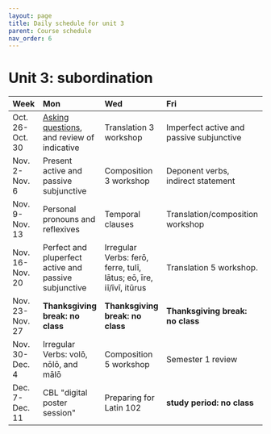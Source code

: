 ```yaml
---
layout: page
title: Daily schedule for unit 3
parent: Course schedule
nav_order: 6
---
```



# Unit 3: subordination

| Week | Mon     |  Wed     |  Fri     | Notes |
| :------------- | :------------- |:------------- | :-------------| :-------------|
|Oct. 26-Oct. 30 | [Asking questions](../../../assignments/questions/), and review of indicative | Translation 3 workshop| Imperfect active and passive subjunctive |      |
|Nov. 2-Nov. 6 | Present active and passive subjunctive | Composition 3 workshop| Deponent verbs, indirect statement |      |
|Nov. 9-Nov. 13 | Personal pronouns and reflexives | Temporal clauses| Translation/composition workshop |      |
|Nov. 16-Nov. 20 | Perfect and pluperfect active and passive subjunctive | Irregular Verbs: ferō, ferre, tulī, lātus; eō, īre, iī/īvī, itūrus| Translation 5 workshop. |      |
|Nov. 23-Nov. 27 | **Thanksgiving break:  no class** | **Thanksgiving break:  no class**| **Thanksgiving break:  no class** |   **Thanksgiving break**   |
|Nov. 30-Dec. 4 | Irregular Verbs: volō, nōlō, and mālō | Composition 5 workshop| Semester 1 review |      |
|Dec. 7-Dec. 11 | CBL "digital poster session" | Preparing for Latin 102| **study period: no class** |      |

